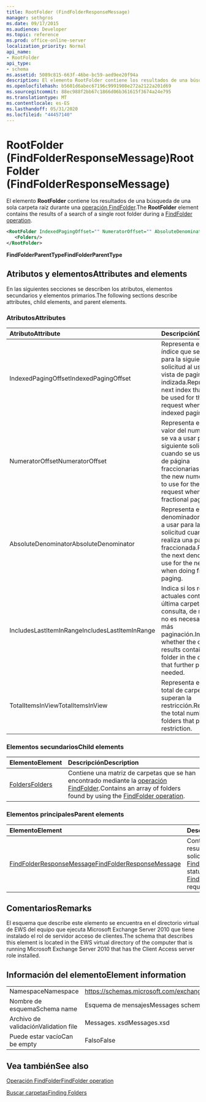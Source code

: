 ```yaml
---
title: RootFolder (FindFolderResponseMessage)
manager: sethgros
ms.date: 09/17/2015
ms.audience: Developer
ms.topic: reference
ms.prod: office-online-server
localization_priority: Normal
api_name:
- RootFolder
api_type:
- schema
ms.assetid: 5089c815-663f-46be-bc59-aed9ee20f94a
description: El elemento RootFolder contiene los resultados de una búsqueda de una sola carpeta raíz durante una operación FindFolder.
ms.openlocfilehash: b5601d6abec67196c9991908e272a2122a201d69
ms.sourcegitcommit: 88ec988f2bb67c1866d06b361615f3674a24e795
ms.translationtype: MT
ms.contentlocale: es-ES
ms.lasthandoff: 05/31/2020
ms.locfileid: "44457140"
---
```

# <a name="rootfolder-findfolderresponsemessage"></a><span data-ttu-id="bd70f-103">RootFolder (FindFolderResponseMessage)</span><span class="sxs-lookup"><span data-stu-id="bd70f-103">RootFolder (FindFolderResponseMessage)</span></span>

<span data-ttu-id="bd70f-104">El elemento **RootFolder** contiene los resultados de una búsqueda de una sola carpeta raíz durante una [operación FindFolder](findfolder-operation.md).</span><span class="sxs-lookup"><span data-stu-id="bd70f-104">The **RootFolder** element contains the results of a search of a single root folder during a [FindFolder operation](findfolder-operation.md).</span></span>
  
```xml
<RootFolder IndexedPagingOffset="" NumeratorOffset="" AbsoluteDenominator="" IncludesLastItemInRange="" TotalItemsInView="">
   <Folders/>
</RootFolder>
```

 <span data-ttu-id="bd70f-105">**FindFolderParentType**</span><span class="sxs-lookup"><span data-stu-id="bd70f-105">**FindFolderParentType**</span></span>
## <a name="attributes-and-elements"></a><span data-ttu-id="bd70f-106">Atributos y elementos</span><span class="sxs-lookup"><span data-stu-id="bd70f-106">Attributes and elements</span></span>

<span data-ttu-id="bd70f-107">En las siguientes secciones se describen los atributos, elementos secundarios y elementos primarios.</span><span class="sxs-lookup"><span data-stu-id="bd70f-107">The following sections describe attributes, child elements, and parent elements.</span></span>
  
### <a name="attributes"></a><span data-ttu-id="bd70f-108">Atributos</span><span class="sxs-lookup"><span data-stu-id="bd70f-108">Attributes</span></span>

|<span data-ttu-id="bd70f-109">**Atributo**</span><span class="sxs-lookup"><span data-stu-id="bd70f-109">**Attribute**</span></span>|<span data-ttu-id="bd70f-110">**Descripción**</span><span class="sxs-lookup"><span data-stu-id="bd70f-110">**Description**</span></span>|
|:-----|:-----|
|<span data-ttu-id="bd70f-111">IndexedPagingOffset</span><span class="sxs-lookup"><span data-stu-id="bd70f-111">IndexedPagingOffset</span></span>  <br/> |<span data-ttu-id="bd70f-112">Representa el siguiente índice que se debe usar para la siguiente solicitud al usar una vista de paginación indizada.</span><span class="sxs-lookup"><span data-stu-id="bd70f-112">Represents the next index that should be used for the next request when using an indexed paging view.</span></span>  <br/> |
|<span data-ttu-id="bd70f-113">NumeratorOffset</span><span class="sxs-lookup"><span data-stu-id="bd70f-113">NumeratorOffset</span></span>  <br/> |<span data-ttu-id="bd70f-114">Representa el nuevo valor del numerador que se va a usar para la siguiente solicitud cuando se usan vistas de página fraccionarias.</span><span class="sxs-lookup"><span data-stu-id="bd70f-114">Represents the new numerator value to use for the next request when using fractional page views.</span></span>  <br/> |
|<span data-ttu-id="bd70f-115">AbsoluteDenominator</span><span class="sxs-lookup"><span data-stu-id="bd70f-115">AbsoluteDenominator</span></span>  <br/> |<span data-ttu-id="bd70f-116">Representa el siguiente denominador que se va a usar para la siguiente solicitud cuando se realiza una paginación fraccionada.</span><span class="sxs-lookup"><span data-stu-id="bd70f-116">Represents the next denominator to use for the next request when doing fractional paging.</span></span>  <br/> |
|<span data-ttu-id="bd70f-117">IncludesLastItemInRange</span><span class="sxs-lookup"><span data-stu-id="bd70f-117">IncludesLastItemInRange</span></span>  <br/> |<span data-ttu-id="bd70f-118">Indica si los resultados actuales contienen la última carpeta de la consulta, de modo que no es necesario realizar más paginación.</span><span class="sxs-lookup"><span data-stu-id="bd70f-118">Indicates whether the current results contain the last folder in the query, such that further paging is not needed.</span></span>  <br/> |
|<span data-ttu-id="bd70f-119">TotalItemsInView</span><span class="sxs-lookup"><span data-stu-id="bd70f-119">TotalItemsInView</span></span>  <br/> |<span data-ttu-id="bd70f-120">Representa el número total de carpetas que superan la restricción.</span><span class="sxs-lookup"><span data-stu-id="bd70f-120">Represents the total number of folders that pass the restriction.</span></span>  <br/> |
   
### <a name="child-elements"></a><span data-ttu-id="bd70f-121">Elementos secundarios</span><span class="sxs-lookup"><span data-stu-id="bd70f-121">Child elements</span></span>

|<span data-ttu-id="bd70f-122">**Elemento**</span><span class="sxs-lookup"><span data-stu-id="bd70f-122">**Element**</span></span>|<span data-ttu-id="bd70f-123">**Descripción**</span><span class="sxs-lookup"><span data-stu-id="bd70f-123">**Description**</span></span>|
|:-----|:-----|
|[<span data-ttu-id="bd70f-124">Folders</span><span class="sxs-lookup"><span data-stu-id="bd70f-124">Folders</span></span>](folders-ex15websvcsotherref.md) <br/> |<span data-ttu-id="bd70f-125">Contiene una matriz de carpetas que se han encontrado mediante la [operación FindFolder](findfolder-operation.md).</span><span class="sxs-lookup"><span data-stu-id="bd70f-125">Contains an array of folders found by using the [FindFolder operation](findfolder-operation.md).</span></span>  <br/> |
   
### <a name="parent-elements"></a><span data-ttu-id="bd70f-126">Elementos principales</span><span class="sxs-lookup"><span data-stu-id="bd70f-126">Parent elements</span></span>

|<span data-ttu-id="bd70f-127">**Elemento**</span><span class="sxs-lookup"><span data-stu-id="bd70f-127">**Element**</span></span>|<span data-ttu-id="bd70f-128">**Descripción**</span><span class="sxs-lookup"><span data-stu-id="bd70f-128">**Description**</span></span>|
|:-----|:-----|
|[<span data-ttu-id="bd70f-129">FindFolderResponseMessage</span><span class="sxs-lookup"><span data-stu-id="bd70f-129">FindFolderResponseMessage</span></span>](findfolderresponsemessage.md) <br/> |<span data-ttu-id="bd70f-130">Contiene el estado y el resultado de una solicitud de [operación FindFolder](findfolder-operation.md) .</span><span class="sxs-lookup"><span data-stu-id="bd70f-130">Contains the status and result of a [FindFolder operation](findfolder-operation.md) request.</span></span>  <br/> |
   
## <a name="remarks"></a><span data-ttu-id="bd70f-131">Comentarios</span><span class="sxs-lookup"><span data-stu-id="bd70f-131">Remarks</span></span>

<span data-ttu-id="bd70f-132">El esquema que describe este elemento se encuentra en el directorio virtual de EWS del equipo que ejecuta Microsoft Exchange Server 2010 que tiene instalado el rol de servidor acceso de clientes.</span><span class="sxs-lookup"><span data-stu-id="bd70f-132">The schema that describes this element is located in the EWS virtual directory of the computer that is running Microsoft Exchange Server 2010 that has the Client Access server role installed.</span></span>
  
## <a name="element-information"></a><span data-ttu-id="bd70f-133">Información del elemento</span><span class="sxs-lookup"><span data-stu-id="bd70f-133">Element information</span></span>

|||
|:-----|:-----|
|<span data-ttu-id="bd70f-134">Namespace</span><span class="sxs-lookup"><span data-stu-id="bd70f-134">Namespace</span></span>  <br/> |https://schemas.microsoft.com/exchange/services/2006/messages  <br/> |
|<span data-ttu-id="bd70f-135">Nombre de esquema</span><span class="sxs-lookup"><span data-stu-id="bd70f-135">Schema name</span></span>  <br/> |<span data-ttu-id="bd70f-136">Esquema de mensajes</span><span class="sxs-lookup"><span data-stu-id="bd70f-136">Messages schema</span></span>  <br/> |
|<span data-ttu-id="bd70f-137">Archivo de validación</span><span class="sxs-lookup"><span data-stu-id="bd70f-137">Validation file</span></span>  <br/> |<span data-ttu-id="bd70f-138">Messages. xsd</span><span class="sxs-lookup"><span data-stu-id="bd70f-138">Messages.xsd</span></span>  <br/> |
|<span data-ttu-id="bd70f-139">Puede estar vacío</span><span class="sxs-lookup"><span data-stu-id="bd70f-139">Can be empty</span></span>  <br/> |<span data-ttu-id="bd70f-140">Falso</span><span class="sxs-lookup"><span data-stu-id="bd70f-140">False</span></span>  <br/> |
   
## <a name="see-also"></a><span data-ttu-id="bd70f-141">Vea también</span><span class="sxs-lookup"><span data-stu-id="bd70f-141">See also</span></span>



[<span data-ttu-id="bd70f-142">Operación FindFolder</span><span class="sxs-lookup"><span data-stu-id="bd70f-142">FindFolder operation</span></span>](findfolder-operation.md)


[<span data-ttu-id="bd70f-143">Buscar carpetas</span><span class="sxs-lookup"><span data-stu-id="bd70f-143">Finding Folders</span></span>](https://msdn.microsoft.com/library/9124d868-017a-43f0-b915-5c0082cacec9%28Office.15%29.aspx)


